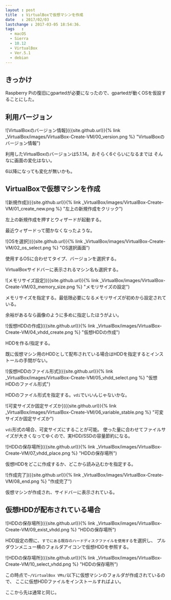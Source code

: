 ```yaml
---
layout : post
title  : VirtualBoxで仮想マシンを作成
date   : 2017/02/03
lastchange : 2017-03-05 18:54:36.
tags   :
  - macOS
  - Sierra
  - 10.12
  - VirtualBox
  - Ver.5.1
  - debian
---
```


## きっかけ

Raspberry Piの復旧にgpartedが必要になったので、gpartedが動くOSを仮設することにした。

## 利用バージョン

![VirtualBoxのバージョン情報]({{site.github.url}}{% link _VirtualBox/images/VirtualBox-Create-VM/00_version.png %} "VirtualBoxのバージョン情報")

利用したVirtualBoxのバージョンは5.1.14。おそらく6ぐらいになるまでは
そんなに画面の変化はない。

6以降になっても変化が無いかも。

## VirtualBoxで仮想マシンを作成

![新規作成]({{site.github.url}}{% link _VirtualBox/images/VirtualBox-Create-VM/01_create_new.png %} "左上の新規作成をクリック")

左上の新規作成を押すとウィザードが起動する。

最近ウィザードって聞かなくなったような。

![OSを選択]({{site.github.url}}{% link _VirtualBox/images/VirtualBox-Create-VM/02_os_select.png %} "OS選択画面")

使用するOSに合わせてタイプ、バージョンを選択する。

VirtualBoxサイドバーに表示されるマシン名も選択する。

![メモリサイズ設定]({{site.github.url}}{% link _VirtualBox/images/VirtualBox-Create-VM/03_memory_size.png %} "メモリサイズの設定")

メモリサイズを指定する。最低限必要になるメモリサイズが初めから設定されている。

余裕があるなら画像のように多めに指定したほうがよい。

![仮想HDDの作成]({{site.github.url}}{% link _VirtualBox/images/VirtualBox-Create-VM/04_vhdd_create.png %} "仮想HDDの作成")

HDDを作る/指定する。

既に仮想マシン用のHDDとして配布されている場合はHDDを指定するとインストールの手間がない。

![仮想HDDのファイル形式]({{site.github.url}}{% link _VirtualBox/images/VirtualBox-Create-VM/05_vhdd_select.png %} "仮想HDDのファイル形式")

HDDのファイル形式を指定する。`vdi`でいいんじゃないかな。

![可変サイズか固定サイズか]({{site.github.url}}{% link _VirtualBox/images/VirtualBox-Create-VM/06_variable_stable.png %} "可変サイズか固定サイズか")

`vdi`形式の場合、可変サイズにすることが可能。
使った量に合わせてファイルサイズが大きくなってゆくので、実HDD/SSDの容量節約になる。

![HDDの保存場所]({{site.github.url}}{% link _VirtualBox/images/VirtualBox-Create-VM/07_vhdd_place.png %} "HDDの保存場所")

仮想HDDをどこに作成するか、どこから読み込むかを指定する。

![作成完了]({{site.github.url}}{% link _VirtualBox/images/VirtualBox-Create-VM/08_end.png %} "作成完了")

仮想マシンが作成され、サイドバーに表示されている。

## 仮想HDDが配布されている場合

![HDDの保存場所]({{site.github.url}}{% link _VirtualBox/images/VirtualBox-Create-VM/09_exist_vhdd.png %} "HDDの保存場所")

HDD設定の際に、`すでにある既存のハードディスクファイルを使用する`を選択し、
プルダウンメニュー横のフォルダアイコンで仮想HDDを参照する。

![HDDの保存場所]({{site.github.url}}{% link _VirtualBox/images/VirtualBox-Create-VM/10_select_vhdd.png %} "HDDの保存場所")

この時点で`~/VirtualBox VMs/`以下に仮想マシンのフォルダが作成されているので、
ここに仮想HDDファイルをインストールすればよい。

ここから先は通常と同じ。

